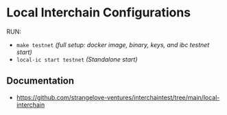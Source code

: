 # Local Interchain Configurations

RUN:
- `make testnet` *(full setup: docker image, binary, keys, and ibc testnet start)*
- `local-ic start testnet` *(Standalone start)*

## Documentation

* https://github.com/strangelove-ventures/interchaintest/tree/main/local-interchain

